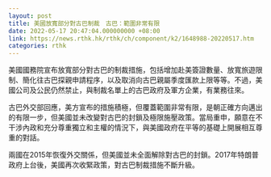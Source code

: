 ```yaml
---
layout: post
title: 美國放寬部分對古巴制裁　古巴：範圍非常有限
date: 2022-05-17 20:47:04.000000000 +08:00
link: https://news.rthk.hk/rthk/ch/component/k2/1648988-20220517.htm
categories: rthk
---
```


美國國務院宣布放寬部分對古巴的制裁措施，包括增加赴美簽證數量、放寬旅遊限制、簡化往古巴探親申請程序，以及取消向古巴親屬季度匯款上限等等。不過，美國公司及公民仍然禁止，與制裁名單上的古巴政府及軍方企業，有業務往來。

古巴外交部回應，美方宣布的措施積極，但覆蓋範圍非常有限，是朝正確方向邁出的有限一步，但美國並未改變對古巴的封鎖及極限施壓政策。當局重申，願意在不干涉內政和充分尊重獨立和主權的情況下，與美國政府在平等的基礎上開展相互尊重的對話。

兩國在2015年恢復外交關係，但美國並未全面解除對古巴的封鎖。2017年特朗普政府上台後，美國再次收緊政策，對古巴制裁措施不斷升級。
